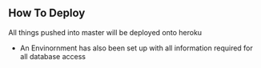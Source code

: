## How To Deploy
All things pushed into master will be deployed onto heroku

* An Envinornment has also been set up with all information required for all database access